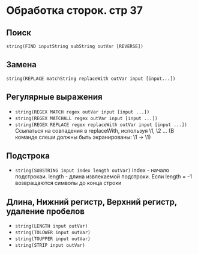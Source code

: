 # Обработка сторок. стр 37
## Поиск
```string(FIND inputString subString outVar [REVERSE])```
## Замена
```string(REPLACE matchString replaceWith outVar input [input...])```
## Регулярные выражения
* ```string(REGEX MATCH regex outVar input [input ...])```
* ```string(REGEX MATCHALL regex outVar input [input ...])```
* ```string(REGEX REPLACE regex replaceWith outVar input [input ...])```
Ссылаться на совпадения в replaceWith, используя \1, \2 ... (В команде слеши должны быть экранированы: \1 -> \\1)
## Подстрока
* ```string(SUBSTRING input index length outVar)```
 index - начало подстрокаи. length - длина извлекаемой подстроки. Если length = -1 возвращаются символы до конца строки
## Длина, Нижний регистр, Верхний регистр, удаление пробелов
* ```string(LENGTH input outVar)```
* ```string(TOLOWER input outVar)```
* ```string(TOUPPER input outVar)```
* ```string(STRIP input outVar)```